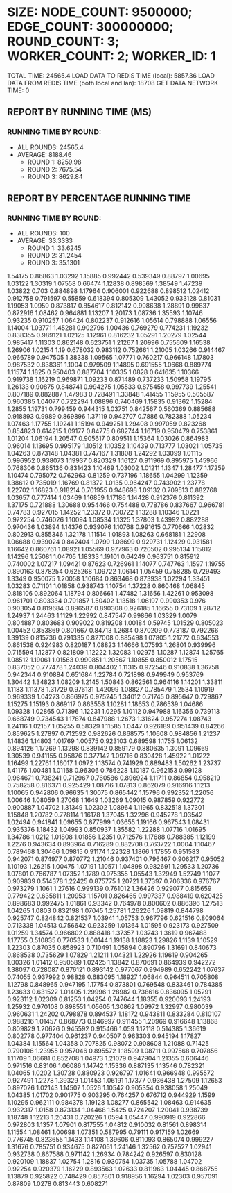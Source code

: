 
# SIZE: NODE_COUNT: 9500000; EDGE_COUNT: 300000000; ROUND_COUNT: 3; WORKER_COUNT: 2; WORKER_ID: 1
 TOTAL TIME: 24565.4
 LOAD DATA TO REDIS TIME (local): 5857.36
 LOAD DATA FROM REDIS TIME (both local and lan): 18708
 GET DATA NETWORK TIME: 0

## REPORT BY RUNNING TIME (MS)

 ### RUNNING TIME BY ROUND:

  + ALL ROUNDS: 24565.4
  + AVERAGE: 8188.46
     + ROUND 1: 8259.98
     + ROUND 2: 7675.54
     + ROUND 3: 8629.84

## REPORT BY PERCENTAGE RUNNING TIME

 ### RUNNING TIME BY ROUND:

  + ALL ROUNDS: 100
  + AVERAGE: 33.3333
     + ROUND 1: 33.6245
     + ROUND 2: 31.2454
     + ROUND 3: 35.1301

1.54175 0.86863 1.03292 1.15885 0.992442 0.539349 0.88797 1.00695 1.03122 1.30319 1.07558 0.66474 1.12838 0.898569 1.38549 1.47239 1.03822 0.703 0.884898 1.17964 0.906001 0.922688 0.898512 1.02412 0.912758 0.791597 0.55859 0.618394 0.805309 1.43052 0.933128 0.81031 1.19053 1.0959 0.873817 0.854617 0.812142 0.998638 1.28891 0.99837 0.872916 1.08462 0.964881 1.13207 1.20173 1.08736 1.35593 1.10746 0.93235 0.910257 1.06424 0.802237 0.912616 1.05614 0.798888 1.06556 1.14004 1.03771 1.45281 0.902796 1.00436 0.769279 0.774231 1.19232 0.838355 0.989121 1.02125 1.12961 0.816232 1.05291 1.20279 1.02544 0.985417 1.11303 0.862148 0.623751 1.21267 1.20996 0.755609 1.16538 1.26906 1.02154 1.19 0.678032 0.983112 0.752661 1.21005 1.03266 0.914467 0.966789 0.947505 1.38338 1.09565 1.07771 0.760217 0.966148 1.17803 0.987532 0.838361 1.1004 0.979509 1.14895 0.691555 1.0668 0.889774 1.11574 1.1825 0.950403 0.887704 1.10335 1.0828 0.641635 1.10366 0.919738 1.16219 0.969871 1.09233 0.871489 0.737233 1.50958 1.19795 1.26133 0.90875 0.848741 0.994275 1.05533 0.875458 0.997739 1.25541 0.807189 0.882887 1.47983 0.728491 1.33848 1.41455 1.15955 0.505587 0.960385 1.04077 0.722294 1.08896 0.740469 1.15835 0.91362 1.15284 1.2855 1.19731 0.799459 0.944315 1.03751 0.842567 0.560369 0.885688 0.918893 0.9989 0.869896 1.37119 0.942707 0.7886 0.782388 1.05234 1.07463 1.17755 1.19241 1.15194 0.949251 1.29408 0.997059 0.823268 0.854823 0.614215 1.09177 0.84775 0.682744 1.16719 0.950479 0.753861 1.01204 1.06194 1.20547 0.905617 0.809511 1.15364 1.03026 0.864983 0.96014 1.13695 0.995179 1.10512 1.10352 1.10439 0.713777 1.03021 1.05735 1.04263 0.873148 1.04381 0.747167 1.31808 1.24292 1.03099 1.01115 0.996952 0.938073 1.19937 0.820329 1.16127 0.911969 0.895975 1.45966 0.768306 0.865136 0.831423 1.10469 1.03002 1.01211 1.1347 1.28477 1.17259 1.10474 0.795072 0.762963 0.81259 0.737196 1.18655 1.04299 1.12359 1.38612 0.735019 1.16769 0.81372 1.0135 0.964247 0.743902 1.23778 1.22702 1.16823 0.918214 0.701955 0.948698 1.09132 0.709513 0.882768 1.03657 0.777414 1.03469 1.16859 1.17186 1.14428 0.912376 0.811392 1.37175 0.721888 1.30688 0.954466 0.754488 0.778786 0.837667 0.966781 0.74783 0.927015 1.14252 1.23372 0.730722 1.13288 1.10346 1.0221 0.972254 0.746026 1.10094 1.08534 1.1325 1.37803 1.43992 0.882288 0.970436 1.03894 1.14376 0.939076 1.10768 0.991615 0.770666 1.02832 0.802913 0.855346 1.32178 1.11514 1.01893 1.08263 0.668181 1.22908 1.06688 0.939024 0.842404 1.0799 1.08699 0.929731 1.12429 0.931581 1.16642 0.860761 1.08921 1.05569 0.977963 0.720502 0.995134 1.15812 1.14296 1.25081 1.04705 1.18333 1.19101 0.64249 0.963751 0.815912 0.740002 1.07217 1.09421 0.87623 0.726961 1.14077 0.747763 1.1597 1.19755 0.890163 0.878254 0.625268 1.09722 1.06141 1.05459 0.758285 0.729493 1.3349 0.950075 1.20058 1.10684 0.863468 0.873938 1.02294 1.33451 1.03283 0.71101 1.01858 0.938743 1.10754 1.37228 0.860468 1.06845 0.818106 0.892064 1.18794 0.806661 1.47482 1.31656 1.42261 0.953098 0.961701 0.803334 0.791857 1.50402 1.13518 1.06197 0.990353 0.976 0.903054 0.819684 0.896587 0.890308 0.926185 1.16655 0.73109 1.28712 1.24937 1.24463 1.1129 1.22992 0.847547 0.99866 1.03329 1.0079 0.804887 0.803683 0.909022 0.819208 1.00184 0.59745 1.01529 0.805023 1.00452 0.853869 0.801667 0.84713 1.2684 0.870209 0.773187 0.792266 1.39139 0.815736 0.791335 0.827008 0.885498 1.07805 1.21772 0.634553 0.861538 0.924983 0.820187 1.08823 1.14666 1.07593 1.26801 0.939996 0.715594 1.12877 0.821809 1.12222 1.32083 1.02975 1.10287 1.12874 1.25765 1.08512 1.19061 1.01563 0.990851 1.20567 1.10855 0.850012 1.17515 0.837052 0.777478 1.24039 0.804402 1.11315 0.972546 0.910838 1.36758 0.942344 0.910884 0.651684 1.22784 0.721898 0.949949 0.953769 1.30442 1.34823 1.08209 1.2145 1.50843 0.862561 0.964116 1.14201 1.33811 1.1183 1.11378 1.31729 0.976131 1.42099 1.08827 0.785479 1.2534 1.10919 0.969339 1.04273 0.866975 0.975245 1.34012 0.71745 0.895647 0.729867 1.15275 1.15193 0.869117 0.863558 1.10281 1.18653 0.786539 1.04686 1.09328 1.02865 0.71396 1.12231 1.0295 1.10112 0.947988 1.16356 0.739113 0.668749 0.734543 1.17874 0.847988 1.2673 1.31624 0.957274 1.08743 1.24116 1.02157 1.05255 0.58329 1.11585 1.0447 0.926189 0.951439 0.84266 0.859625 1.27897 0.712592 0.982626 0.868575 1.10608 0.984856 1.21237 1.14836 1.14803 1.01769 1.00575 0.923103 0.689598 1.1755 1.06132 0.894126 1.17269 1.13298 0.839142 0.859179 0.880635 1.3091 1.09669 1.30539 0.941155 0.95876 0.377142 1.09716 0.830428 1.45922 1.01222 1.16499 1.22761 1.16017 1.0972 1.13574 0.741929 0.889483 1.50262 1.23737 1.41176 1.00481 1.01168 0.96306 0.786228 1.10187 0.962153 0.99128 0.964671 0.738241 0.712967 0.760586 0.896924 1.11711 0.86854 0.958219 0.758258 0.816371 0.925429 1.08716 1.07813 0.862079 0.916916 1.1213 1.10065 0.942806 0.96635 1.30075 0.865442 1.15796 0.992352 1.22056 1.00646 1.08059 1.27068 1.1649 1.03269 1.09015 0.987859 0.922772 0.900887 1.04702 1.31349 1.02302 1.08964 1.11965 0.832518 1.37301 1.15848 1.20782 0.778114 1.16178 1.37045 1.32296 0.945278 1.03542 1.02494 0.941841 1.09655 0.877999 1.03655 1.19166 0.967543 1.08431 0.935376 1.18432 1.04993 0.850937 1.35582 1.22288 1.07716 1.01695 1.34786 1.0212 1.01808 1.01856 1.2351 0.712576 1.17688 0.788385 1.12199 1.2276 0.943634 0.893964 0.716289 0.882708 0.763722 1.0004 1.10467 0.789468 1.30466 1.09815 0.91174 1.22328 1.1866 1.17855 0.951583 0.942071 0.874977 0.870772 1.21046 0.937401 0.796467 0.906217 0.95052 1.10193 1.26215 1.00475 1.07191 1.10571 1.04898 0.982691 1.29533 1.20736 1.07801 0.766787 1.07352 1.1789 0.975355 1.05543 1.32949 1.52749 1.1077 0.909839 0.514378 1.22425 0.875775 1.20721 1.37397 0.706336 0.976767 0.973279 1.1061 1.27616 0.999139 0.761012 1.36426 0.929077 0.815659 0.779422 0.635811 1.20953 1.15701 0.826465 0.997337 0.988419 0.620425 0.898683 0.992475 1.01861 0.93342 0.764978 0.800602 0.886396 1.27513 1.04265 1.0803 0.832198 1.07045 1.25781 1.26226 1.09819 0.844798 0.925747 0.824842 0.821537 1.03941 1.05753 0.967796 0.621516 0.809064 0.713338 1.04513 0.756642 0.923259 1.01364 1.01595 0.923173 0.927509 1.01259 1.34574 0.966802 0.888418 1.37357 1.03743 1.3619 0.967488 1.17755 0.510835 0.770533 1.00144 1.19138 1.18823 1.29826 1.1139 1.10529 1.22303 0.87035 0.858923 0.710491 1.05894 0.890796 1.31691 0.840673 0.868538 0.735629 1.07829 1.21211 1.04321 1.22926 1.19619 0.904265 1.00326 1.01412 0.950589 1.02425 1.13842 0.870691 0.864939 0.942272 1.38097 0.728087 0.876121 0.893142 0.977067 0.994989 0.652242 1.07637 0.74055 0.937992 0.98828 0.683095 1.18927 1.06844 0.964511 0.705808 1.12798 0.848965 0.947195 1.17754 0.873801 0.769548 0.833461 0.784385 1.23633 0.631522 1.01405 1.29996 1.28982 0.738616 0.836095 1.05291 0.923112 1.02309 0.81253 1.04254 0.747644 1.18355 0.920093 1.24193 1.25932 0.970108 0.898551 1.05605 1.30862 1.09972 1.32997 0.980039 0.960631 1.24202 0.798878 0.894537 1.18172 0.943811 0.833284 0.810107 0.988216 1.01457 0.868773 0.846997 0.911455 1.20969 0.916648 1.13868 0.809829 1.20626 0.945592 0.915466 1.059 1.12118 0.514385 1.36619 0.802778 0.977404 0.961237 0.940507 0.963303 0.945194 1.17827 1.04384 1.15564 1.04358 0.707825 0.98072 0.908608 1.21088 0.71425 0.790106 1.23955 0.957046 0.895572 1.18599 1.08711 0.997568 0.707856 1.11709 1.06681 0.852708 1.04973 1.21079 0.947904 1.21355 0.606446 0.971516 0.83106 1.06086 1.14742 1.15336 0.887135 1.13546 0.782321 1.04065 1.0202 1.30728 0.880923 0.926797 1.01641 0.966948 0.995572 0.927491 1.2278 1.39329 1.01453 1.06191 1.17377 0.936438 1.27509 1.12653 0.897026 1.02143 1.14507 1.0526 1.10542 0.905354 0.938058 1.25049 1.04385 1.01702 0.901775 0.903295 0.764257 0.676712 0.944929 1.1599 1.10295 0.962111 0.984378 1.19128 1.08277 0.865542 1.08463 0.914635 0.932317 1.0158 0.873134 1.04468 1.5425 0.724207 1.20041 0.938739 1.18748 1.12213 1.20431 0.720226 1.0594 1.05447 0.990919 0.922866 0.972803 1.1357 1.07901 0.817555 1.04812 0.910032 0.81561 0.898314 1.11554 1.08461 1.00698 1.07351 0.587995 0.79111 0.917159 1.02669 0.776745 0.823655 1.1433 1.14108 1.39606 0.811093 0.865074 0.999227 1.31676 0.785751 0.934675 0.827051 1.24146 1.32562 0.757527 1.02941 0.932738 0.867588 0.971142 1.26934 0.784242 0.926597 0.830128 0.920109 1.18837 1.02754 1.2816 0.930754 1.03735 1.05788 1.04702 0.92254 0.920379 1.16229 0.893563 1.02633 0.811963 1.04445 0.868755 1.13879 0.925822 0.748429 0.857801 0.918956 1.16294 1.02303 0.957091 0.87809 1.0278 0.813443 0.608271 
